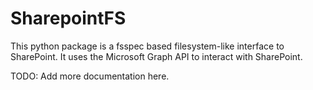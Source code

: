 # SharepointFS

This python package is a fsspec based filesystem-like interface to SharePoint.
It uses the Microsoft Graph API to interact with SharePoint.

TODO: Add more documentation here.
